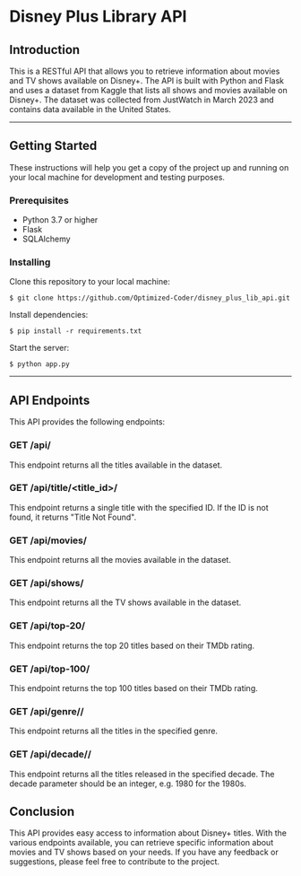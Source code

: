 # Disney Plus Library API

## Introduction
This is a RESTful API that allows you to retrieve information about movies and TV shows available on Disney+. The API is built with Python and Flask and uses a dataset from Kaggle that lists all shows and movies available on Disney+. The dataset was collected from JustWatch in March 2023 and contains data available in the United States.

---
## Getting Started

These instructions will help you get a copy of the project up and running on your local machine for development and testing purposes.

### Prerequisites
- Python 3.7 or higher
- Flask
- SQLAlchemy

### Installing
Clone this repository to your local machine:
```console
$ git clone https://github.com/Optimized-Coder/disney_plus_lib_api.git
```

Install dependencies:
```console
$ pip install -r requirements.txt
```

Start the server:
```console
$ python app.py
```

---
## API Endpoints
This API provides the following endpoints:

### GET /api/
This endpoint returns all the titles available in the dataset.

### GET /api/title/<title_id>/
This endpoint returns a single title with the specified ID. If the ID is not found, it returns "Title Not Found".

### GET /api/movies/
This endpoint returns all the movies available in the dataset.

### GET /api/shows/
This endpoint returns all the TV shows available in the dataset.

### GET /api/top-20/
This endpoint returns the top 20 titles based on their TMDb rating.

### GET /api/top-100/
This endpoint returns the top 100 titles based on their TMDb rating.

### GET /api/genre/<genre>/
This endpoint returns all the titles in the specified genre.

### GET /api/decade/<decade>/
This endpoint returns all the titles released in the specified decade. The decade parameter should be an integer, e.g. 1980 for the 1980s.

## Conclusion
This API provides easy access to information about Disney+ titles. With the various endpoints available, you can retrieve specific information about movies and TV shows based on your needs. If you have any feedback or suggestions, please feel free to contribute to the project.
